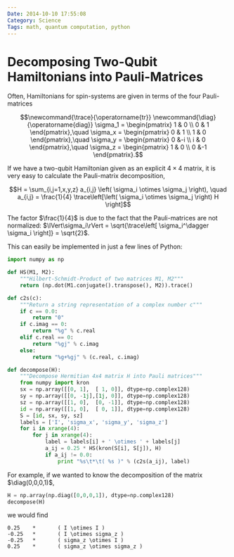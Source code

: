 ```yaml
---
Date: 2014-10-10 17:55:08
Category: Science
Tags: math, quantum computation, python
---
```


# Decomposing Two-Qubit Hamiltonians into Pauli-Matrices

Often, Hamiltonians for spin-systems are given in terms of the
four Pauli-matrices

```math
\newcommand{\trace}{\operatorname{tr}}
\newcommand{\diag}{\operatorname{diag}}

\sigma_1 = \begin{pmatrix} 1 & 0 \\ 0 & 1 \end{pmatrix},\quad
\sigma_x = \begin{pmatrix} 0 & 1 \\ 1 & 0 \end{pmatrix},\quad
\sigma_y = \begin{pmatrix} 0 &-i \\ i & 0 \end{pmatrix},\quad
\sigma_z = \begin{pmatrix} 1 & 0 \\ 0 &-1 \end{pmatrix}.
```

If we have a two-qubit Hamiltonian given as an explicit $4 \times 4$ matrix,
it is very easy to calculate the Pauli-matrix decomposition,


```math
H = \sum_{i,j=1,x,y,z} a_{i,j} \left( \sigma_i \otimes \sigma_j \right),
\quad
a_{i,j} = \frac{1}{4} \trace\left[\left( \sigma_i \otimes \sigma_j \right) H \right]
```

The factor $\frac{1}{4}$ is due to the fact that the Pauli-matrices are not
normalized: $\lVert\sigma_i\rVert = \sqrt{\trace\left[ \sigma_i^\dagger \sigma_i \right]} = \sqrt{2}$.

This can easily be implemented in just a few lines of Python:

```python
import numpy as np

def HS(M1, M2):
    """Hilbert-Schmidt-Product of two matrices M1, M2"""
    return (np.dot(M1.conjugate().transpose(), M2)).trace()

def c2s(c):
    """Return a string representation of a complex number c"""
    if c == 0.0:
        return "0"
    if c.imag == 0:
        return "%g" % c.real
    elif c.real == 0:
        return "%gj" % c.imag
    else:
        return "%g+%gj" % (c.real, c.imag)

def decompose(H):
    """Decompose Hermitian 4x4 matrix H into Pauli matrices"""
    from numpy import kron
    sx = np.array([[0, 1],  [ 1, 0]], dtype=np.complex128)
    sy = np.array([[0, -1j],[1j, 0]], dtype=np.complex128)
    sz = np.array([[1, 0],  [0, -1]], dtype=np.complex128)
    id = np.array([[1, 0],  [ 0, 1]], dtype=np.complex128)
    S = [id, sx, sy, sz]
    labels = ['I', 'sigma_x', 'sigma_y', 'sigma_z']
    for i in xrange(4):
        for j in xrange(4):
            label = labels[i] + ' \otimes ' + labels[j]
            a_ij = 0.25 * HS(kron(S[i], S[j]), H)
            if a_ij != 0.0:
                print "%s\t*\t( %s )" % (c2s(a_ij), label)
```


For example, if we wanted to know the decomposition of the matrix
$\diag(0,0,0,1)$,

```python
H = np.array(np.diag([0,0,0,1]), dtype=np.complex128)
decompose(H)
```

we would find

    0.25    *       ( I \otimes I )
    -0.25   *       ( I \otimes sigma_z )
    -0.25   *       ( sigma_z \otimes I )
    0.25    *       ( sigma_z \otimes sigma_z )

